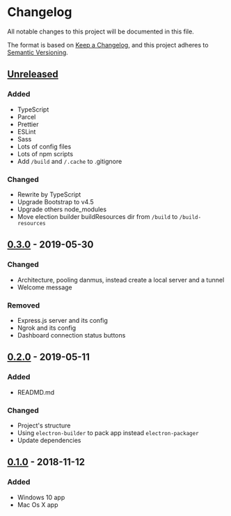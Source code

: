 # Changelog

All notable changes to this project will be documented in this file.

The format is based on [Keep a Changelog](https://keepachangelog.com/en/1.0.0/),
and this project adheres to [Semantic Versioning](https://semver.org/spec/v2.0.0.html).

## [Unreleased]

### Added

- TypeScript
- Parcel
- Prettier
- ESLint
- Sass
- Lots of config files
- Lots of npm scripts
- Add `/build` and `/.cache` to .gitignore

### Changed

- Rewrite by TypeScript
- Upgrade Bootstrap to v4.5
- Upgrade others node_modules
- Move election builder buildResources dir from `/build` to `/build-resources`

## [0.3.0] - 2019-05-30

### Changed

- Architecture, pooling danmus, instead create a local server and a tunnel
- Welcome message

### Removed

- Express.js server and its config
- Ngrok and its config
- Dashboard connection status buttons

## [0.2.0] - 2019-05-11

### Added

- READMD.md

### Changed

- Project's structure
- Using `electron-builder` to pack app instead `electron-packager`
- Update dependencies

## [0.1.0] - 2018-11-12

### Added

- Windows 10 app
- Mac Os X app

[unreleased]: https://github.com/danmu-classroom/danmu-classroom-screen/compare/v0.3.0...HEAD
[0.3.0]: https://github.com/danmu-classroom/danmu-classroom-screen/compare/v0.2.0...v0.3.0
[0.2.0]: https://github.com/danmu-classroom/danmu-classroom-screen/compare/v0.1.0...v0.2.0
[0.1.0]: https://github.com/danmu-classroom/danmu-classroom-screen/releases/tag/v0.1.0

